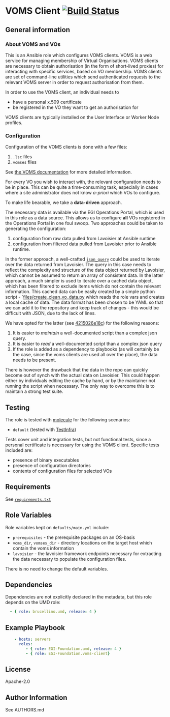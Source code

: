 # VOMS Client [![Build Status](https://travis-ci.org/EGI-Foundation/ansible-role-VOMS-client.svg?branch=master)](https://travis-ci.org/EGI-Foundation/ansible-role-VOMS-client)

<!-- A brief description of the role goes here. -->

## General information

### About VOMS and VOs

This is an Ansible role which configures VOMS clients.
VOMS is a web service for managing membership of Virtual Organisations.
VOMS clients are necessary to obtain authorisation (in the form of
short-lived proxies) for interacting with specific services, based on VO
membership.
VOMS clients are set of command-line utilities which send authenticated
requests to the relevant VOMS server in order to request authorisation
from them.

In order to use the VOMS client, an individual needs to

- have a personal x.509 certificate
- be registered in the VO they want to get an authorisation for

VOMS clients are typically installed on the User Interface or Worker Node profiles.

### Configuration

Configuration of the VOMS clients is done with a few files:

  1. `.lsc` files
  2. `vomses` files

See [the VOMS documentation](http://italiangrid.github.io/voms/documentation/voms-clients-guide/3.0.4/#voms-trust) for more detailed information.

For every VO you wish to interact with, the relevant configuration needs
to be in place.
This can be quite a time-consuming task, especially in cases where a
site administrator does not know _a-priori_ which VOs to configure.

To make life bearable, we take a **data-driven** approach.

The necessary data is available via the EGI Operations Portal, which
is used in this role as a data source.
This allows us to configure **all** VOs registered in the Operations Portal
in one foul swoop.
Two approaches could be taken to generating the configuration:

1. configuration from raw data pulled from Lavoisier at Ansible runtime
1. configuration from filtered data pulled from Lavoisier prior to Ansible runtime.

In the former approach, a well-crafted [`json_query`](https://docs.ansible.com/ansible/latest/user_guide/playbooks_filters.html#json-query-filter) could be used to iterate over the data returned from Lavoisier.
The query in this case needs to reflect the complexity and structure of the data object returned by Lavoisier, which cannot be assumed to return an array of consistent data.
In the latter approach, a much simpler is used to iterate over a cached data object, which has been filtered to exclude items which do not contain the relevant information.
This cached data can be easily created by a simple python script - `[files/create_clean_vo_data.py](files/create_clean_vo_data.py) which
reads the role vars and creates a local cache of data.
The data format has been chosen to be YAML so that we can add it to the repository and keep track of changes - this would be difficult with JSON, due to the lack of lines.

We have opted for the latter (see [4215026e18c](https://github.com/EGI-Foundation/ansible-role-VOMS-client/commit/52ac706fe059a336244bb2e4af0bdee2f37752a6)) for the following reasons:

  1. It is easier to _maintain_ a well-documented script than a complex json query.
  2. It is easier to _read_ a well-documented script than a complex json query
  3. If the role is added as a dependency to playbooks (as will certainly be the case, since the voms clients are used all over the place), the data needs to be present.

There is however the drawback that the data in the repo can quickly become out of synch with the actual data on Lavoisier. 
This could happen either by individuals editing the cache by hand, or by the maintainer not running the script when necessary.
The only way to overcome this is to maintain a strong test suite.

## Testing

The role is tested with [molecule](https://molecule.readthedocs.io/en/latest/) for the following scenarios:

- `default` (tested with [TestInfra](http://testinfra.readthedocs.io/en/latest/))

Tests cover unit and integration tests, but not functional tests, since
a personal certificate is necessary for using the VOMS client.
Specific tests included are:

- presence of binary executables
- presence of configuration directories
- contents of configuration files for selected VOs

## Requirements

See [`requirements.txt`](requirements.txt)

## Role Variables

Role variables kept on `defaults/main.yml` include:

- `prerequisites` - the prerequisite packages on an OS-basis
- `voms_dir`, `vomses_dir` - directory locations on the target host which contain the voms information
- `lavoisier` - the lavoisier framework endpoints necessary for extracting the data necessary to populate the configuration files.

There is no need to change the default variables.

## Dependencies

Dependencies are not explicitly declared in the metadata, but this role depends on the UMD role:

```yaml
  - { role: brucellino.umd, release: 4 }
```

## Example Playbook

<!--
Including an example of how to use your role (for instance, with variables
passed in as parameters) is always nice for users too:
-->

```yaml
    - hosts: servers
      roles:
         - { role: EGI-Foundation.umd, release: 4 }
         - { role: EGI-Foundation.voms-client}
```

## License

Apache-2.0

## Author Information

See AUTHORS.md
